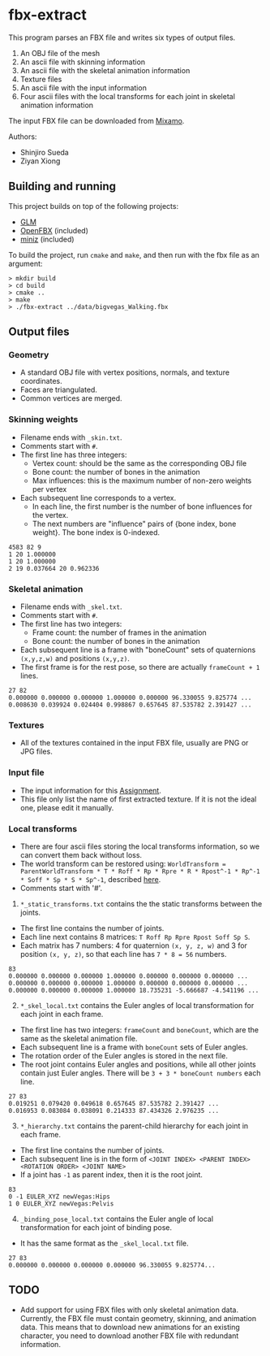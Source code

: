 # fbx-extract

This program parses an FBX file and writes six types of output files.

1. An OBJ file of the mesh
2. An ascii file with skinning information
3. An ascii file with the skeletal animation information
4. Texture files
5. An ascii file with the input information
6. Four ascii files with the local transforms for each joint in skeletal animation information

The input FBX file can be downloaded from [Mixamo](mixamo.com).

Authors:
- Shinjiro Sueda
- Ziyan Xiong


## Building and running

This project builds on top of the following projects:

- [GLM](https://glm.g-truc.net/0.9.9/)
- [OpenFBX](https://github.com/nem0/OpenFBX) (included)
- [miniz](https://github.com/richgel999/miniz) (included)

To build the project, run `cmake` and `make`, and then run with the fbx file as an argument:

```
> mkdir build
> cd build
> cmake ..
> make
> ./fbx-extract ../data/bigvegas_Walking.fbx
```


## Output files

### Geometry

- A standard OBJ file with vertex positions, normals, and texture coordinates.
- Faces are triangulated.
- Common vertices are merged.


### Skinning weights

- Filename ends with `_skin.txt`.
- Comments start with `#`.
- The first line has three integers:
  - Vertex count: should be the same as the corresponding OBJ file
  - Bone count: the number of bones in the animation
  - Max influences: this is the maximum number of non-zero weights per vertex
- Each subsequent line corresponds to a vertex.
  - In each line, the first number is the number of bone influences for the vertex.
  - The next numbers are "influence" pairs of {bone index, bone weight}. The bone index is 0-indexed.

```
4583 82 9
1 20 1.000000 
1 20 1.000000 
2 19 0.037664 20 0.962336 
```


### Skeletal animation

- Filename ends with `_skel.txt`.
- Comments start with `#`.
- The first line has two integers:
  - Frame count: the number of frames in the animation
  - Bone count: the number of bones in the animation
- Each subsequent line is a frame with "boneCount" sets of quaternions `(x,y,z,w)` and positions `(x,y,z)`.
- The first frame is for the rest pose, so there are actually `frameCount + 1` lines.

```
27 82
0.000000 0.000000 0.000000 1.000000 0.000000 96.330055 9.825774 ...
0.008630 0.039924 0.024404 0.998867 0.657645 87.535782 2.391427 ...
```


### Textures

- All of the textures contained in the input FBX file, usually are PNG or JPG files.


### Input file

- The input information for this [Assignment](https://people.engr.tamu.edu/sueda/courses/CSCE489/2021F/assignments/A2/index.html). 
- This file only list the name of first extracted texture. If it is not the ideal one, please edit it manually.


### Local transforms

- There are four ascii files storing the local transforms information, so we can convert them back without loss.
- The world transform can be restored using: `WorldTransform = ParentWorldTransform * T * Roff * Rp * Rpre * R * Rpost^-1 * Rp^-1 * Soff * Sp * S * Sp^-1`, described [here](https://help.autodesk.com/view/FBX/2017/ENU/?guid=__files_GUID_10CDD63C_79C1_4F2D_BB28_AD2BE65A02ED_htm).
- Comments start with '#'.

1. `*_static_transforms.txt` contains the the static transforms between the joints.
  - The first line contains the number of joints.
  - Each line next contains 8 matrices: `T Roff Rp Rpre Rpost Soff Sp S`.
  - Each matrix has 7 numbers: 4 for quaternion `(x, y, z, w)` and 3 for position `(x, y, z)`, so that each line has `7 * 8 = 56` numbers.
  
```
83
0.000000 0.000000 0.000000 1.000000 0.000000 0.000000 0.000000 ...
0.000000 0.000000 0.000000 1.000000 0.000000 0.000000 0.000000 ...
0.000000 0.000000 0.000000 1.000000 18.735231 -5.666687 -4.541196 ...
```

2. `*_skel_local.txt` contains the Euler angles of local transformation for each joint in each frame.
  - The first line has two integers: `frameCount` and `boneCount`, which are the same as the skeletal animation file.
  - Each subsequent line is a frame with `boneCount` sets of Euler angles.
  - The rotation order of the Euler angles is stored in the next file.
  - The root joint contains Euler angles and positions, while all other joints contain just Euler angles. There will be `3 + 3 * boneCount numbers` each line.
  
```
27 83
0.019251 0.079420 0.049618 0.657645 87.535782 2.391427 ...
0.016953 0.083084 0.038091 0.214333 87.434326 2.976235 ...
```

3. `*_hierarchy.txt` contains the parent-child hierarchy for each joint in each frame.
  - The first line contains the number of joints.
  - Each subsequent line is in the form of `<JOINT INDEX> <PARENT INDEX> <ROTATION ORDER> <JOINT NAME>`
  - If a joint has `-1` as parent index, then it is the root joint.

```
83
0 -1 EULER_XYZ newVegas:Hips
1 0 EULER_XYZ newVegas:Pelvis
```

4. `_binding_pose_local.txt` contains the Euler angle of local transformation for each joint of binding pose.
  - It has the same format as the `_skel_local.txt` file.

```
27 83
0.000000 0.000000 0.000000 0.000000 96.330055 9.825774...
```


## TODO

- Add support for using FBX files with only skeletal animation data. Currently, the FBX file must contain geometry, skinning, and animation data. This means that to download new animations for an existing character, you need to download another FBX file with redundant information.
